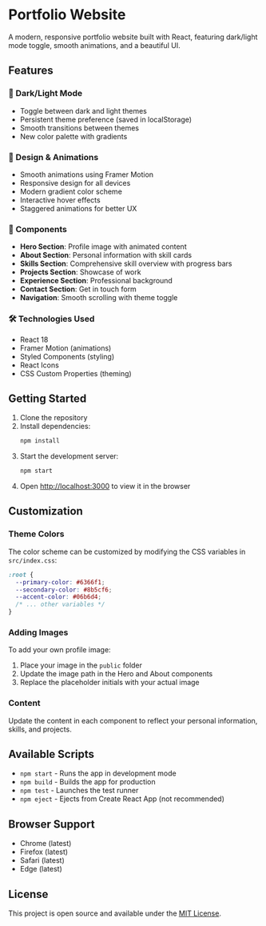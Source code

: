 # Portfolio Website

A modern, responsive portfolio website built with React, featuring dark/light mode toggle, smooth animations, and a beautiful UI.

## Features

### 🌙 Dark/Light Mode
- Toggle between dark and light themes
- Persistent theme preference (saved in localStorage)
- Smooth transitions between themes
- New color palette with gradients

### 🎨 Design & Animations
- Smooth animations using Framer Motion
- Responsive design for all devices
- Modern gradient color scheme
- Interactive hover effects
- Staggered animations for better UX

### 📱 Components
- **Hero Section**: Profile image with animated content
- **About Section**: Personal information with skill cards
- **Skills Section**: Comprehensive skill overview with progress bars
- **Projects Section**: Showcase of work
- **Experience Section**: Professional background
- **Contact Section**: Get in touch form
- **Navigation**: Smooth scrolling with theme toggle

### 🛠️ Technologies Used
- React 18
- Framer Motion (animations)
- Styled Components (styling)
- React Icons
- CSS Custom Properties (theming)

## Getting Started

1. Clone the repository
2. Install dependencies:
   ```bash
   npm install
   ```
3. Start the development server:
   ```bash
   npm start
   ```
4. Open [http://localhost:3000](http://localhost:3000) to view it in the browser

## Customization

### Theme Colors
The color scheme can be customized by modifying the CSS variables in `src/index.css`:

```css
:root {
  --primary-color: #6366f1;
  --secondary-color: #8b5cf6;
  --accent-color: #06b6d4;
  /* ... other variables */
}
```

### Adding Images
To add your own profile image:
1. Place your image in the `public` folder
2. Update the image path in the Hero and About components
3. Replace the placeholder initials with your actual image

### Content
Update the content in each component to reflect your personal information, skills, and projects.

## Available Scripts

- `npm start` - Runs the app in development mode
- `npm build` - Builds the app for production
- `npm test` - Launches the test runner
- `npm eject` - Ejects from Create React App (not recommended)

## Browser Support

- Chrome (latest)
- Firefox (latest)
- Safari (latest)
- Edge (latest)

## License

This project is open source and available under the [MIT License](LICENSE). 